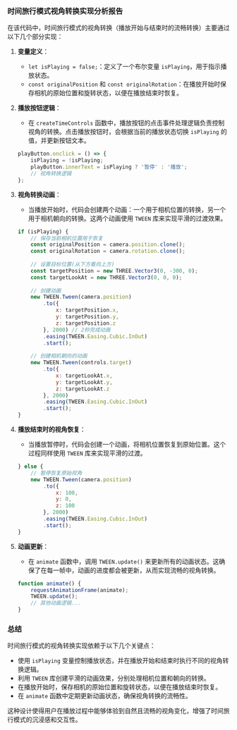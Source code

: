 ### 时间旅行模式视角转换实现分析报告

在该代码中，时间旅行模式的视角转换（播放开始与结束时的流畅转换）主要通过以下几个部分实现：

1. **变量定义**：
   - `let isPlaying = false;`：定义了一个布尔变量 `isPlaying`，用于指示播放状态。
   - `const originalPosition` 和 `const originalRotation`：在播放开始时保存相机的原始位置和旋转状态，以便在播放结束时恢复。

2. **播放按钮逻辑**：
   - 在 `createTimeControls` 函数中，播放按钮的点击事件处理逻辑负责控制视角的转换。点击播放按钮时，会根据当前的播放状态切换 `isPlaying` 的值，并更新按钮文本。

   ```javascript
   playButton.onclick = () => {
       isPlaying = !isPlaying;
       playButton.innerText = isPlaying ? '暂停' : '播放';
       // 视角转换逻辑
   };
   ```

3. **视角转换动画**：
   - 当播放开始时，代码会创建两个动画：一个用于相机位置的转换，另一个用于相机朝向的转换。这两个动画使用 `TWEEN` 库来实现平滑的过渡效果。

   ```javascript
   if (isPlaying) {
       // 保存当前相机位置用于恢复
       const originalPosition = camera.position.clone();
       const originalRotation = camera.rotation.clone();
       
       // 设置目标位置(从下方看向上方)
       const targetPosition = new THREE.Vector3(0, -300, 0);
       const targetLookAt = new THREE.Vector3(0, 0, 0);
       
       // 创建动画
       new TWEEN.Tween(camera.position)
           .to({
               x: targetPosition.x,
               y: targetPosition.y,
               z: targetPosition.z
           }, 2000) // 2秒完成动画
           .easing(TWEEN.Easing.Cubic.InOut)
           .start();
           
       // 创建相机朝向的动画
       new TWEEN.Tween(controls.target)
           .to({
               x: targetLookAt.x,
               y: targetLookAt.y,
               z: targetLookAt.z
           }, 2000)
           .easing(TWEEN.Easing.Cubic.InOut)
           .start();
   }
   ```

4. **播放结束时的视角恢复**：
   - 当播放暂停时，代码会创建一个动画，将相机位置恢复到原始位置。这个过程同样使用 `TWEEN` 库来实现平滑的过渡。

   ```javascript
   } else {
       // 暂停恢复原始视角
       new TWEEN.Tween(camera.position)
           .to({
               x: 100,
               y: 0,
               z: 100
           }, 2000)
           .easing(TWEEN.Easing.Cubic.InOut)
           .start();
   }
   ```

5. **动画更新**：
   - 在 `animate` 函数中，调用 `TWEEN.update()` 来更新所有的动画状态。这确保了在每一帧中，动画的进度都会被更新，从而实现流畅的视角转换。

   ```javascript
   function animate() {
       requestAnimationFrame(animate);
       TWEEN.update();
       // 其他动画逻辑...
   }
   ```

### 总结

时间旅行模式的视角转换实现依赖于以下几个关键点：
- 使用 `isPlaying` 变量控制播放状态，并在播放开始和结束时执行不同的视角转换逻辑。
- 利用 `TWEEN` 库创建平滑的动画效果，分别处理相机位置和朝向的转换。
- 在播放开始时，保存相机的原始位置和旋转状态，以便在播放结束时恢复。
- 在 `animate` 函数中定期更新动画状态，确保视角转换的流畅性。

这种设计使得用户在播放过程中能够体验到自然且流畅的视角变化，增强了时间旅行模式的沉浸感和交互性。